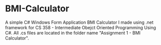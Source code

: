 # BMI-Calculator
A simple C# Windows Form Application BMI Calculator I made using .net framework for CS 358 -  Intermediate Obejct Oriented Programming Using C#.
All .cs files are located in the folder name "Assignment 1 - BMI Calculator".
